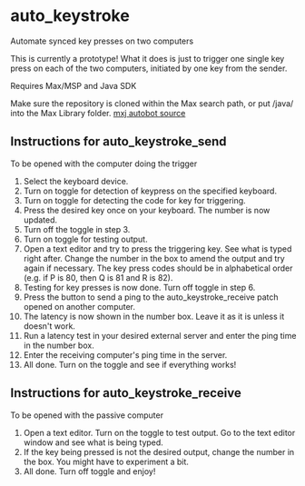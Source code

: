 # auto_keystroke
 Automate synced key presses on two computers
 
 This is currently a prototype! What it does is just to trigger one single key press on each of the two computers, initiated by one key from the sender.
 
 Requires Max/MSP and Java SDK
 
 Make sure the repository is cloned within the Max search path, or put /java/ into the Max Library folder.
 [mxj autobot source](https://sites.google.com/site/theoldmanthesea/download/)
 
## Instructions for auto_keystroke_send
 To be opened with the computer doing the trigger
 1. Select the keyboard device.
 2. Turn on toggle for detection of keypress on the specified keyboard.
 3. Turn on toggle for detecting the code for key for triggering.
 4. Press the desired key once on your keyboard. The number is now updated.
 5. Turn off the toggle in step 3.
 6. Turn on toggle for testing output.
 7. Open a text editor and try to press the triggering key. See what is typed right after. Change the number in the box to amend the output and try again if necessary. The key press codes should be in alphabetical order (e.g. if P is 80, then Q is 81 and R is 82).
 8. Testing for key presses is now done. Turn off toggle in step 6.
 9. Press the button to send a ping to the auto_keystroke_receive patch opened on another computer.
 10. The latency is now shown in the number box. Leave it as it is unless it doesn't work.
 11. Run a latency test in your desired external server and enter the ping time in the number box.
 12. Enter the receiving computer's ping time in the server.
 13. All done. Turn on the toggle and see if everything works!
 
## Instructions for auto_keystroke_receive
 To be opened with the passive computer 
 1. Open a text editor. Turn on the toggle to test output. Go to the text editor window and see what is being typed.
 2. If the key being pressed is not the desired output, change the number in the box. You might have to experiment a bit.
 3. All done. Turn off toggle and enjoy!
